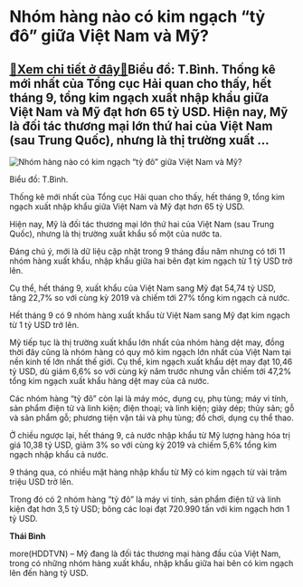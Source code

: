 Nhóm hàng nào có kim ngạch “tỷ đô” giữa Việt Nam và Mỹ?
=======================================================

[:gift:Xem chi tiết ở đây:gift:](https://hddtvn.com/nhom-hang-nao-co-kim-ngach-ty-do-giua-viet-nam-va-my/)Biểu đồ: T.Bình. Thống kê mới nhất của Tổng cục Hải quan cho thấy, hết tháng 9, tổng kim ngạch xuất nhập khẩu giữa Việt Nam và Mỹ đạt hơn 65 tỷ USD. Hiện nay, Mỹ là đối tác thương mại lớn thứ hai của Việt Nam (sau Trung Quốc), nhưng là thị trường xuất …
-------------------------------------------------------------------------------------------------------------------------------------------------------------------------------------------------------------------------------------------------------------





![Nhóm hàng nào có kim ngạch “tỷ đô” giữa Việt Nam và Mỹ?](https://hddtvn.com/wp-content/uploads/2021/01/2148_Presentation1.jpg "Nhóm hàng nào có kim ngạch “tỷ đô” giữa Việt Nam và Mỹ?")


Biểu đồ: T.Bình.



Thống kê mới nhất của Tổng cục Hải quan cho thấy, hết tháng 9, tổng kim ngạch xuất nhập khẩu giữa Việt Nam và Mỹ đạt hơn 65 tỷ USD.


Hiện nay, Mỹ là đối tác thương mại lớn thứ hai của Việt Nam (sau Trung Quốc), nhưng là thị trường xuất khẩu số một của nước ta.


Đáng chú ý, mới là dữ liệu cập nhật trong 9 tháng đầu năm nhưng có tới 11 nhóm hàng xuất khẩu, nhập khẩu giữa hai bên đạt kim ngạch từ 1 tỷ USD trở lên.


Cụ thể, hết tháng 9, xuất khẩu của Việt Nam sang Mỹ đạt 54,74 tỷ USD, tăng 22,7% so với cùng kỳ 2019 và chiếm tới 27% tổng kim ngạch cả nước.


Hết tháng 9 có 9 nhóm hàng xuất khẩu từ Việt Nam sang Mỹ đạt kim ngạch từ 1 tỷ USD trở lên.


Mỹ tiếp tục là thị trường xuất khẩu lớn nhất của nhóm hàng dệt may, đồng thời đây cũng là nhóm hàng có quy mô kim ngạch lớn nhất của Việt Nam tại nền kinh tế lớn nhất thế giới. Cụ thể, kim ngạch xuất khẩu dệt may đạt 10,46 tỷ USD, dù giảm 6,6% so với cùng kỳ năm trước nhưng vẫn chiếm tới 47,2% tổng kim ngạch xuất khẩu hàng dệt may của cả nước.


Các nhóm hàng “tỷ đô” còn lại là máy móc, dụng cụ, phụ tùng; máy vi tính, sản phẩm điện tử và linh kiện; điện thoại; và linh kiện; giày dép; thủy sản; gỗ và sản phẩm gỗ; phương tiện vận tải và phụ tùng; đồ chơi, dụng cụ thể thao.


Ở chiều ngược lại, hết tháng 9, cả nước nhập khẩu từ Mỹ lượng hàng hóa trị giá 10,38 tỷ USD, giảm 3% so với cùng kỳ 2019 và chiếm 5,6% tổng kim ngạch nhập khẩu cả nước.


9 tháng qua, có nhiều mặt hàng nhập khẩu từ Mỹ có kim ngạch từ vài trăm triệu USD trở lên.


Trong đó có 2 nhóm hàng “tỷ đô” là máy vi tính, sản phẩm điện tử và linh kiện đạt hơn 3,5 tỷ USD; bông các loại đạt 720.990 tấn với kim ngạch hơn 1 tỷ USD.




**Thái Bình**



more(HDDTVN) – Mỹ đang là đối tác thương mại hàng đầu của Việt Nam, trong có những nhóm hàng xuất khẩu, nhập khẩu giữa hai bên có kim ngạch lên đến hàng tỷ USD.

